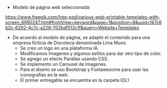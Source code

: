 - Modelo de página web seleccionada:

https://www.freepik.com/free-psd/various-web-printable-templates-with-screen_6990247.htm#fromView=keyword&page=1&position=8&uuid=f47c6b2c-6292-4c7c-a228-702bdf513c1f&query=Website+Templates

- De acuerdo al modelo de página, se adaptó el contenido para una empresa ficticia de Discoteca denominada Lima Music
	+ Se creo un logo en una plataforma IA.
	+ Modificamos Imagenes y algunos estilos para dar otro tipo de color.
	+ Se agrego un efecto Parallax usando CSS.
	+ Se implemento un Carousel de Imagenes.
	+ Para el diseño se uso Bootstrap y Fontawesome para usar las iconografías en la web.
	+ El primer entregable se encuentra en la carpeta IDL1
